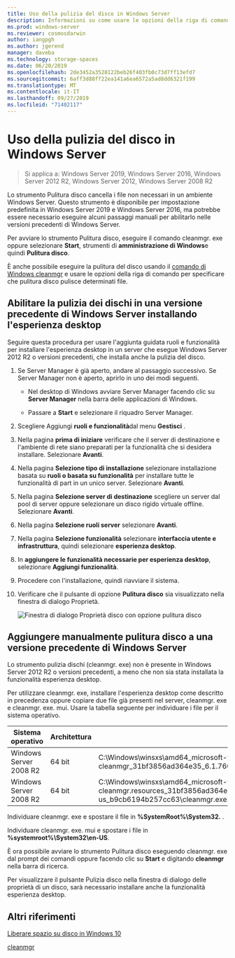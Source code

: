 ```yaml
---
title: Uso della pulizia del disco in Windows Server
description: Informazioni su come usare le opzioni della riga di comando per configurare lo strumento di pulizia dei dischi (cleanmgr. exe) per pulire automaticamente determinati file.
ms.prod: windows-server
ms.reviewer: cosmosdarwin
author: iangpgh
ms.author: jgerend
manager: daveba
ms.technology: storage-spaces
ms.date: 06/20/2019
ms.openlocfilehash: 2de3452a3528122beb26f403fb0c73d7ff13efd7
ms.sourcegitcommit: 6aff3d88ff22ea141a6ea6572a5ad8dd6321f199
ms.translationtype: MT
ms.contentlocale: it-IT
ms.lasthandoff: 09/27/2019
ms.locfileid: "71402117"
---
```

# <a name="using-disk-cleanup-on-windows-server"></a>Uso della pulizia del disco in Windows Server

> Si applica a: Windows Server 2019, Windows Server 2016, Windows Server 2012 R2, Windows Server 2012, Windows Server 2008 R2

Lo strumento Pulitura disco cancella i file non necessari in un ambiente Windows Server. Questo strumento è disponibile per impostazione predefinita in Windows Server 2019 e Windows Server 2016, ma potrebbe essere necessario eseguire alcuni passaggi manuali per abilitarlo nelle versioni precedenti di Windows Server.

Per avviare lo strumento Pulitura disco, eseguire il comando cleanmgr. exe oppure selezionare **Start**, strumenti di **amministrazione di Windows**e quindi **Pulitura disco**.

È anche possibile eseguire la pulitura del disco usando il [comando di Windows cleanmgr](../../administration/windows-commands/cleanmgr.md) e usare le opzioni della riga di comando per specificare che pulitura disco pulisce determinati file.

## <a name="enable-disk-cleanup-on-an-earlier-version-of-windows-server-by-installing-the-desktop-experience"></a>Abilitare la pulizia dei dischi in una versione precedente di Windows Server installando l'esperienza desktop

Seguire questa procedura per usare l'aggiunta guidata ruoli e funzionalità per installare l'esperienza desktop in un server che esegue Windows Server 2012 R2 o versioni precedenti, che installa anche la pulizia del disco.

1. Se Server Manager è già aperto, andare al passaggio successivo. Se Server Manager non è aperto, aprirlo in uno dei modi seguenti.

   - Nel desktop di Windows avviare Server Manager facendo clic su **Server Manager** nella barra delle applicazioni di Windows.

   - Passare a **Start** e selezionare il riquadro Server Manager.

1. Scegliere Aggiungi **ruoli e funzionalità**dal menu **Gestisci** .

1. Nella pagina **prima di iniziare** verificare che il server di destinazione e l'ambiente di rete siano preparati per la funzionalità che si desidera installare. Selezionare **Avanti**.

1. Nella pagina **Selezione tipo di installazione** selezionare installazione basata su **ruoli o basata su funzionalità** per installare tutte le funzionalità di part in un unico server. Selezionare **Avanti**.

1. Nella pagina **Selezione server di destinazione** scegliere un server dal pool di server oppure selezionare un disco rigido virtuale offline. Selezionare **Avanti**.

1. Nella pagina **Selezione ruoli server** selezionare **Avanti**.

1. Nella pagina **Selezione funzionalità** selezionare **interfaccia utente e infrastruttura**, quindi selezionare **esperienza desktop**.

1. In **aggiungere le funzionalità necessarie per esperienza desktop**, selezionare **Aggiungi funzionalità**.

1. Procedere con l'installazione, quindi riavviare il sistema.

1. Verificare che il pulsante di opzione **Pulitura disco** sia visualizzato nella finestra di dialogo Proprietà.

   ![Finestra di dialogo Proprietà disco con opzione pulitura disco](media/diskpropswcleanup.png)

## <a name="manually-add-disk-cleanup-to-an-earlier-version-of-windows-server"></a>Aggiungere manualmente pulitura disco a una versione precedente di Windows Server

Lo strumento pulizia dischi (cleanmgr. exe) non è presente in Windows Server 2012 R2 o versioni precedenti, a meno che non sia stata installata la funzionalità esperienza desktop.

Per utilizzare cleanmgr. exe, installare l'esperienza desktop come descritto in precedenza oppure copiare due file già presenti nel server, cleanmgr. exe e cleanmgr. exe. mui. Usare la tabella seguente per individuare i file per il sistema operativo.

| Sistema operativo  | Architettura  | Percorso file  |
| ----------------- | -------------- | --------------- |
| Windows Server 2008 R2 | 64 bit | C:\Windows\winsxs\amd64_microsoft-windows-cleanmgr_31bf3856ad364e35_6.1.7600.16385_none_c9392808773cd7da\cleanmgr.exe 
| Windows Server 2008 R2 | 64 bit | C:\Windows\winsxs\amd64_microsoft-windows-cleanmgr.resources_31bf3856ad364e35_6.1.7600.16385_en-us_b9cb6194b257cc63\cleanmgr.exe.mui |

Individuare cleanmgr. exe e spostare il file in **%SystemRoot%\System32.** .

Individuare cleanmgr. exe. mui e spostare i file in **%systemroot%\System32\en-US**.

È ora possibile avviare lo strumento Pulitura disco eseguendo cleanmgr. exe dal prompt dei comandi oppure facendo clic su **Start** e digitando **cleanmgr** nella barra di ricerca.

Per visualizzare il pulsante Pulizia disco nella finestra di dialogo delle proprietà di un disco, sarà necessario installare anche la funzionalità esperienza desktop.

## <a name="additional-references"></a>Altri riferimenti

[Liberare spazio su disco in Windows 10](https://support.microsoft.com/en-us/help/12425/windows-10-free-up-drive-space)

[cleanmgr](../../administration/windows-commands/cleanmgr.md)
